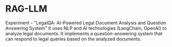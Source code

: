 # RAG-LLM
Experiment - "LegalQA: AI-Powered Legal Document Analysis and Question Answering System"  It uses NLP and AI technologies (LangChain, OpenAI) to analyze legal documents. It implements a question-answering system that can respond to legal queries based on the analyzed documents.
